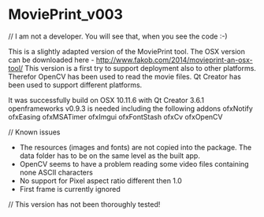 # MoviePrint_v003

// I am not a developer. You will see that, when you see the code :-)

This is a slightly adapted version of the MoviePrint tool. The OSX version can be downloaded here - http://www.fakob.com/2014/movieprint-an-osx-tool/
This version is a first try to support deployment also to other platforms. Therefor OpenCV has been used to read the movie files. Qt Creator has been used to support different platforms.

It was successfully build on OSX 10.11.6 with Qt Creator 3.6.1
openframeworks v0.9.3 is needed including the following addons
ofxNotify
ofxEasing
ofxMSATimer
ofxImgui
ofxFontStash
ofxCv
ofxOpenCV

// Known issues
- The resources (images and fonts) are not copied into the package. The data folder has to be on the same level as the built app.
- OpenCV seems to have a problem reading some video files containing none ASCII characters
- No support for Pixel aspect ratio different then 1.0
- First frame is currently ignored

// This version has not been thoroughly tested!
